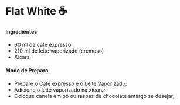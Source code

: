 # Flat White :coffee:

#### Ingredientes

- 60 ml de café expresso
- 210 ml de leite vaporizado (cremoso)
- Xícara

#### Modo de Preparo

- Prepare o Café expresso e o Leite Vaporizado;
- Adicione o leite vaporizado na xícara;
- Coloque canela em pó ou raspas de chocolate amargo se desejar;